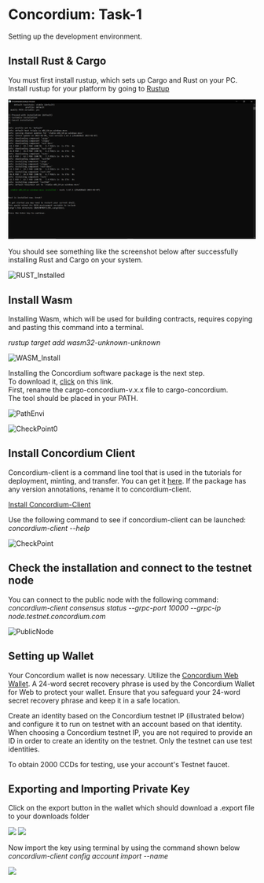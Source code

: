 # Concordium: Task-1
Setting up the development environment.

##   Install Rust & Cargo

You must first install rustup, which sets up Cargo and Rust on your PC. Install rustup for your platform by going to [Rustup](https://rustup.rs/)

![RUST_Install](Screenshots/RUST_Install.png)

You should see something like the screenshot below after successfully installing Rust and Cargo on your system.

![RUST_Installed](https://github.com/tapas-code/Concordium-Task-1/Screenshots/RUST_Installed.png)

##   Install Wasm

Installing Wasm, which will be used for building contracts, requires copying and pasting this command into a terminal. <br />

_rustup target add wasm32-unknown-unknown_

![WASM_Install](https://github.com/tapas-code/Concordium-Task-1/Screenshots/WASM_Install.png)

Installing the Concordium software package is the next step. <br />
To download it, [click](https://developer.concordium.software/en/mainnet/net/installation/downloads-testnet.html#cargo-concordium-testnet) on this link. <br />
First, rename the cargo-concordium-v.x.x file to cargo-concordium. <br />
The tool should be placed in your PATH. <br />

![PathEnvi](https://github.com/tapas-code/Concordium-Task-1/Screenshots/PathEnvi.png)

![CheckPoint0](https://github.com/tapas-code/Concordium-Task-1/Screenshots/CheckPoint.png)

##   Install Concordium Client

Concordium-client is a command line tool that is used in the tutorials for deployment, minting, and transfer. You can get it [here](https://developer.concordium.software/en/mainnet/net/installation/downloads-testnet.html#concordium-node-and-client-download-testnet). If the package has any version annotations, rename it to concordium-client.

[Install Concordium-Client](https://developer.concordium.software/en/mainnet/net/installation/downloads-testnet.html#concordium-node-and-client-download-testnet)

Use the following command to see if concordium-client can be launched: <br />
_concordium-client --help_

![CheckPoint](https://github.com/tapas-code/Concordium-Task-1/Screenshots/CheckPoint.png)

##   Check the installation and connect to the testnet node

You can connect to the public node with the following command:<br />
_concordium-client consensus status --grpc-port 10000 --grpc-ip node.testnet.concordium.com_

![PublicNode](https://github.com/tapas-code/Concordium-Task-1/Screenshots/PublicNode.png)


## Setting up Wallet

Your Concordium wallet is now necessary. Utilize the [Concordium Web Wallet](https://chrome.google.com/webstore/detail/concordium-wallet/mnnkpffndmickbiakofclnpoiajlegmg/related?hl=en-US). A 24-word secret recovery phrase is used by the Concordium Wallet for Web to protect your wallet. Ensure that you safeguard your 24-word secret recovery phrase and keep it in a safe location. <br />

Create an identity based on the Concordium testnet IP (illustrated below) and configure it to run on testnet with an account based on that identity. 
When choosing a Concordium testnet IP, you are not required to provide an ID in order to create an identity on the testnet. Only the testnet can use test identities.

To obtain 2000 CCDs for testing, use your account's Testnet faucet.

## Exporting and Importing Private Key

Click on the export button in the wallet which should download a <public key>.export file to your downloads folder

<p float="left">
  <img src="https://github.com/tapas-code/Concordium-Task-1/Screenshots/TestnetWallet.png" height="450">
  <img src="https://github.com/tapas-code/Concordium-Task-1/Screenshots/ExportKeys.png" height="450">
</p>


Now import the key using terminal by using the command shown below <br />
_concordium-client config account import <YOUR PUBLIC ADDRESS.export> --name <Your-Wallet-Name>_
  
<img src="https://github.com/tapas-code/Concordium-Task-1/Screenshots/ImportKeys.png">
